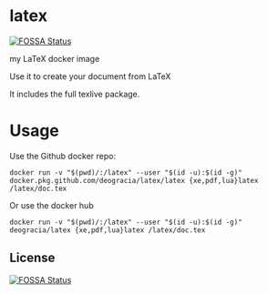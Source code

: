 # latex
[![FOSSA Status](https://app.fossa.io/api/projects/git%2Bgithub.com%2Fdeogracia%2Flatex.svg?type=shield)](https://app.fossa.io/projects/git%2Bgithub.com%2Fdeogracia%2Flatex?ref=badge_shield)

my LaTeX docker image

Use it to create your document from LaTeX

It includes the full texlive package.

# Usage

Use the Github docker repo:
```
docker run -v "$(pwd)/:/latex" --user "$(id -u):$(id -g)" docker.pkg.github.com/deogracia/latex/latex {xe,pdf,lua}latex /latex/doc.tex
```

Or use the docker hub
```
docker run -v "$(pwd)/:/latex" --user "$(id -u):$(id -g)" deogracia/latex {xe,pdf,lua}latex /latex/doc.tex
```


## License
[![FOSSA Status](https://app.fossa.io/api/projects/git%2Bgithub.com%2Fdeogracia%2Flatex.svg?type=large)](https://app.fossa.io/projects/git%2Bgithub.com%2Fdeogracia%2Flatex?ref=badge_large)
